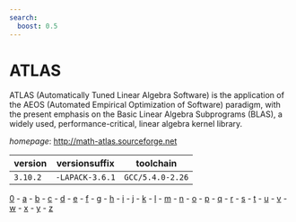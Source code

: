 ```yaml
---
search:
  boost: 0.5
---
```

# ATLAS

ATLAS (Automatically Tuned Linear Algebra Software) is the application of  the AEOS (Automated Empirical Optimization of Software) paradigm, with the present emphasis   on the Basic Linear Algebra Subprograms (BLAS), a widely used, performance-critical, linear   algebra kernel library.

*homepage*: <http://math-atlas.sourceforge.net>

version | versionsuffix | toolchain
--------|---------------|----------
``3.10.2`` | ``-LAPACK-3.6.1`` | ``GCC/5.4.0-2.26``

[0](../0/index.md) - [a](../a/index.md) - [b](../b/index.md) - [c](../c/index.md) - [d](../d/index.md) - [e](../e/index.md) - [f](../f/index.md) - [g](../g/index.md) - [h](../h/index.md) - [i](../i/index.md) - [j](../j/index.md) - [k](../k/index.md) - [l](../l/index.md) - [m](../m/index.md) - [n](../n/index.md) - [o](../o/index.md) - [p](../p/index.md) - [q](../q/index.md) - [r](../r/index.md) - [s](../s/index.md) - [t](../t/index.md) - [u](../u/index.md) - [v](../v/index.md) - [w](../w/index.md) - [x](../x/index.md) - [y](../y/index.md) - [z](../z/index.md)

